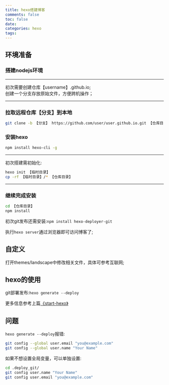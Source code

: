 ```yaml
---
title: hexo搭建博客
comments: false
toc: false
date:
categories: hexo
tags:
---
```

## 环境准备

### 搭建nodejs环境
---
初次需要创建仓库【username】.github.io;  
创建一个分支存放原始文件，方便跨机操作；

---
<escape><!-- more --></escape>
### 拉取远程仓库【分支】到本地
```bash
git clone -b 【分支】 https://github.com/user/user.github.io.git 【仓库目录】
```
### 安装hexo  
```bash
npm install hexo-cli -g
```

---
初次搭建需初始化:  
``` bash 
hexo init 【临时目录】
cp -rf 【临时目录】/* 【仓库目录】
```
---
### 继续完成安装
```bash
cd 【仓库目录】
npm install
```

初次git发布还需安装:`npm install hexo-deployer-git`  

执行`hexo server`通过浏览器即可访问博客了;

## 自定义
打开themes/landscape中修改相关文件，具体可参考互联网;

## hexo的使用
git部署发布:`hexo generate --deploy`  

更多信息参考上篇[《start-hexo》](/2018/11/19/start-hexo/)

## 问题
`hexo generate --deploy`报错:  
```bash
git config --global user.email "you@example.com"
git config --global user.name "Your Name"
```
如果不想设置全局变量，可以单独设置:
```bash
cd .deploy_git/
git config user.name "Your Name"
git config user.email "you@example.com"
```
